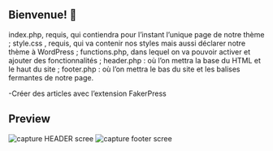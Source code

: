 ﻿
## Bienvenue! 👋
index.php, requis, qui contiendra pour l’instant l’unique page de notre thème ;
style.css , requis, qui va contenir nos styles mais aussi déclarer notre thème à WordPress ;
functions.php, dans lequel on va pouvoir activer et ajouter des fonctionnalités ;
header.php : où l’on mettra la base du HTML et le haut du site ;
footer.php : où l’on mettra le bas du site et les balises fermantes de notre page.

-Créer des articles avec l’extension FakerPress

## Preview
![capture HEADER scree](/wp-content/themes/MyTheme/img/Capture.PNG)
![capture footer scree](/wp-content/themes/MyTheme/img/Capture1.PNG)